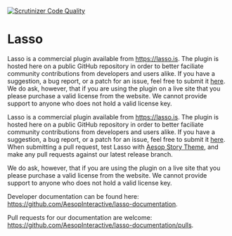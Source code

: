 [![Scrutinizer Code Quality](https://scrutinizer-ci.com/g/AesopInteractive/lasso/badges/quality-score.png?b=master)](https://scrutinizer-ci.com/g/AesopInteractive/lasso/?branch=master)

# Lasso

Lasso is a commercial plugin available from https://lasso.is. The plugin is hosted here on a public GitHub repository in order to better faciliate community contributions from developers and users alike. If you have a suggestion, a bug report, or a patch for an issue, feel free to submit it [here](https://github.com/AesopInteractive/lasso/issues). We do ask, however, that if you are using the plugin on a live site that you please purchase a valid license from the website. We cannot provide support to anyone who does not hold a valid license key.

Lasso is a commercial plugin available from https://lasso.is. The plugin is hosted here on a public GitHub repository in order to better faciliate community contributions from developers and users alike. If you have a suggestion, a bug report, or a patch for an issue, feel free to submit it [here](https://github.com/AesopInteractive/lasso/issues). When submitting a pull request, test Lasso with [Aesop Story Theme](https://github.com/AesopInteractive/https://github.com/AesopInteractive/aesop-story-theme), and make any pull requests against our latest release branch.

We do ask, however, that if you are using the plugin on a live site that you please purchase a valid license from the website. We cannot provide support to anyone who does not hold a valid license key.

Developer documentation can be found here: https://github.com/AesopInteractive/lasso-documentation.

Pull requests for our documentation are welcome: https://github.com/AesopInteractive/lasso-documentation/pulls. 
